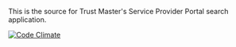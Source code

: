 This is the source for Trust Master's Service Provider Portal search application.

[![Code Climate](https://codeclimate.com/github/trust-master/ppn-search.png)](https://codeclimate.com/github/trust-master/ppn-search)
